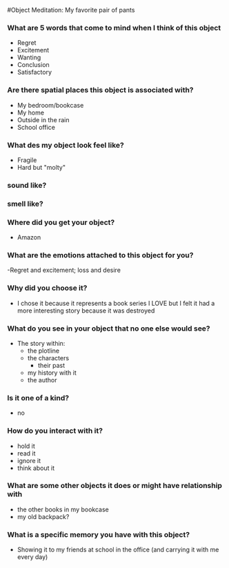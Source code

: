 #Object Meditation: My favorite pair of pants

### What are 5 words that come to mind when I think of this object
- Regret
- Excitement
- Wanting
- Conclusion
- Satisfactory

### Are there spatial places this object is associated with?
- My bedroom/bookcase
- My home
- Outside in the rain
- School office

### What des my object look feel like?
- Fragile
- Hard but "molty"

### sound like?

### smell like?

### Where did you get your object?
- Amazon

### What are the emotions attached to this object for you?
-Regret and excitement; loss and desire

### Why did you choose it?
- I chose it because it represents a book series I LOVE but I felt it had a more interesting story because it was destroyed

### What do you see in your object that no one else would see?
- The story within:
  - the plotline
  - the characters
    - their past
  - my history with it
  - the author
### Is it one of a kind?
- no

### How do you interact with it?
- hold it
- read it
- ignore it
- think about it

### What are some other objects it does or might have relationship with
- the other books in my bookcase
- my old backpack?

### What is a specific memory you have with this object?
- Showing it to my friends at school in the office (and carrying it with me every day)

<!-- # this is the biggest header (h1)
## h2
### h3

**this is bold**
- these
- are
- bullets -->
